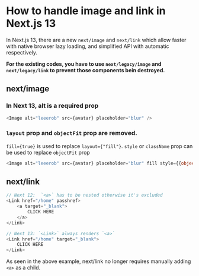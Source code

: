 # How to handle image and link in Next.js 13

In Next.js 13, there are a new `next/image` and `next/link` which allow faster with native browser lazy loading, and simplified API with automatic <a> respectively.

**For the existing codes, you have to use `next/legacy/image` and `next/legacy/link` to prevent those components bein destroyed.**

## next/image

### In Next 13, alt is a required prop

```js
<Image alt="leeerob" src={avatar} placeholder="blur" />
```

### `layout` prop and `objectFit` prop are removed.

`fill={true}` is used to replace `layout={"fill"}`.
`style` or `className` prop can be used to replace `objectFit` prop

```js
<Image alt="leeerob" src={avatar} placeholder="blur" fill style={{objectFit: "cover"}}>
```

## next/link

```js
// Next 12:  `<a>` has to be nested otherwise it's excluded
<Link href="/home" passhref>
    <a target="_blank">
        CLICK HERE
    </a>
</Link>

// Next 13: `<Link>` always renders `<a>`
<Link href="/home" target="_blank">
    CLICK HERE
</Link>
```

As seen in the above example, next/link no longer requires manually adding `<a>` as a child.
